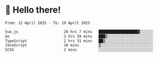 # 👋 Hello there!

<!--START_SECTION:waka-->

```txt
From: 12 April 2025 - To: 19 April 2025

Vue.js                     20 hrs 7 mins   ██████████████████▓░░░░░░   75.28 %
Go                         3 hrs 39 mins   ███▒░░░░░░░░░░░░░░░░░░░░░   13.67 %
TypeScript                 2 hrs 31 mins   ██▒░░░░░░░░░░░░░░░░░░░░░░   09.44 %
JavaScript                 18 mins         ▒░░░░░░░░░░░░░░░░░░░░░░░░   01.17 %
SCSS                       2 mins          ░░░░░░░░░░░░░░░░░░░░░░░░░   00.13 %
```

<!--END_SECTION:waka-->
